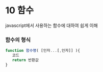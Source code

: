 # 10 함수
javascript에서 사용하는 함수에 대하여 쉽게 이해  
### 함수의 형식
```javascript
function 함수명( [인자...[,인자]] ){
   코드
   return 반환값
}
```
